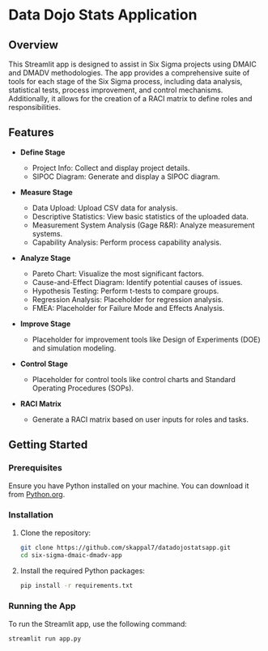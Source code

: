 # Data Dojo Stats Application

## Overview

This Streamlit app is designed to assist in Six Sigma projects using DMAIC and DMADV methodologies. The app provides a comprehensive suite of tools for each stage of the Six Sigma process, including data analysis, statistical tests, process improvement, and control mechanisms. Additionally, it allows for the creation of a RACI matrix to define roles and responsibilities.

## Features

- **Define Stage**
  - Project Info: Collect and display project details.
  - SIPOC Diagram: Generate and display a SIPOC diagram.

- **Measure Stage**
  - Data Upload: Upload CSV data for analysis.
  - Descriptive Statistics: View basic statistics of the uploaded data.
  - Measurement System Analysis (Gage R&R): Analyze measurement systems.
  - Capability Analysis: Perform process capability analysis.

- **Analyze Stage**
  - Pareto Chart: Visualize the most significant factors.
  - Cause-and-Effect Diagram: Identify potential causes of issues.
  - Hypothesis Testing: Perform t-tests to compare groups.
  - Regression Analysis: Placeholder for regression analysis.
  - FMEA: Placeholder for Failure Mode and Effects Analysis.

- **Improve Stage**
  - Placeholder for improvement tools like Design of Experiments (DOE) and simulation modeling.

- **Control Stage**
  - Placeholder for control tools like control charts and Standard Operating Procedures (SOPs).

- **RACI Matrix**
  - Generate a RACI matrix based on user inputs for roles and tasks.

## Getting Started

### Prerequisites

Ensure you have Python installed on your machine. You can download it from [Python.org](https://www.python.org/).

### Installation

1. Clone the repository:
    ```sh
    git clone https://github.com/skappal7/datadojostatsapp.git
    cd six-sigma-dmaic-dmadv-app
    ```

2. Install the required Python packages:
    ```sh
    pip install -r requirements.txt
    ```

### Running the App

To run the Streamlit app, use the following command:
```sh
streamlit run app.py
